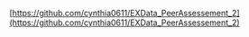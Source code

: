 [https://github.com/cynthia0611/EXData_PeerAssessement_2](https://github.com/cynthia0611/EXData_PeerAssessement_2)
